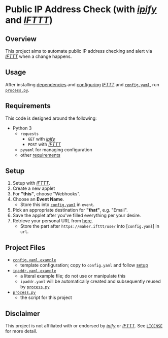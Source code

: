 # Public IP Address Check (with [*ipify*][ipify] and [*IFTTT*][ifttt])

## Overview

This project aims to automate public IP address checking and alert via [*IFTTT*][ifttt] when a change happens.

## Usage

After installing [dependencies](#requirements) and [configuring](#setup) [*IFTTT*][ifttt] and [`config.yaml`](config.yaml.example), run [`process.py`](process.py).

## Requirements

This code is designed around the following:

- Python 3
    - `requests`
        - `GET` with [*ipify*][ipify]
        - `POST` with [*IFTTT*][ifttt]
    - `pyyaml` for managing configuration
    - other [requirements](requirements.txt) 

## Setup

1. Setup with [*IFTTT*][ifttt].
2. Create a new applet
3. For **"this"**, choose "Webhooks".
4. Choose an **Event Name**.
    - Store this into [`config.yaml`](config.yaml.example) in `event`.
5. Pick an appropriate destination for **"that"**, e.g. "Email".
6. Save the applet after you've filled everything per your desire.
7. Retrieve your personal URL from [here](https://ifttt.com/maker_webhooks/settings).
    - Store the part after `https://maker.ifttt/use/` into [`config.yaml`] in `url`.

## Project Files

- [`config.yaml.example`](config.yaml.example)
    - template configuration; copy to `config.yaml` and follow [setup](#setup)
- [`ipaddr.yaml.example`](ipaddr.yaml.example)
    - a literal example file; do not use or manipulate this
    - `ipaddr.yaml` will be automatically created and subsequently reused by [`process.py`](process.py)
- [`process.py`](process.py)
    - the script for this project

## Disclaimer

This project is not affiliated with or endorsed by [*ipify*][ipify] or [*IFTTT*][ifttt]. See [`LICENSE`](LICENSE) for more detail.

[ipify]: https://ipify.org
[ifttt]: https://ifttt.com
